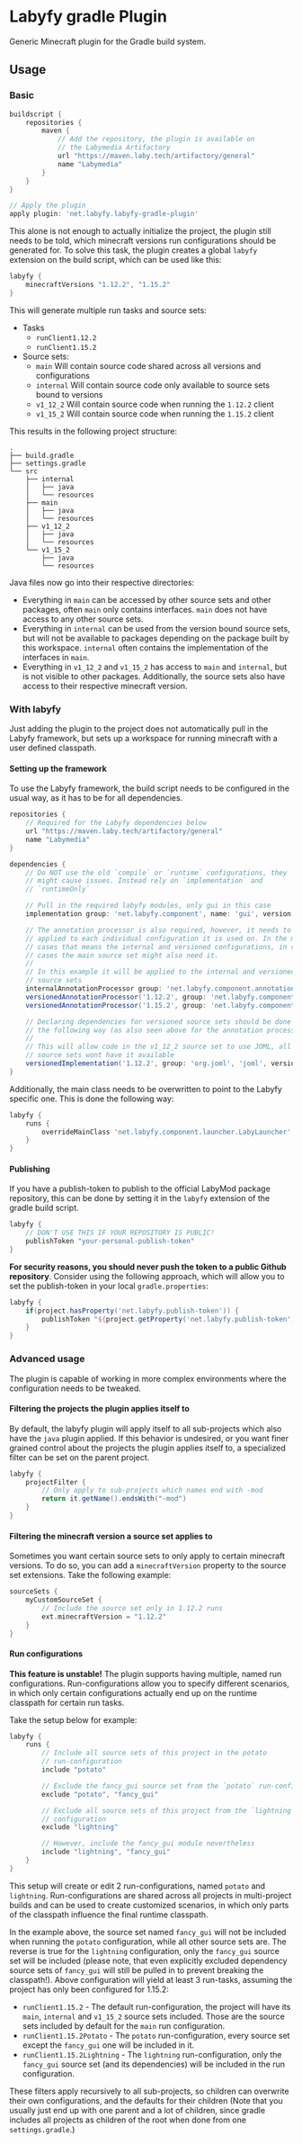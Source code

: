 # Labyfy gradle Plugin
Generic Minecraft plugin for the Gradle build system.

## Usage
### Basic
```groovy
buildscript {
    repositories {
        maven {
            // Add the repository, the plugin is available on
            // the Labymedia Artifactory
            url "https://maven.laby.tech/artifactory/general"
            name "Labymedia"
        } 
    }
}

// Apply the plugin
apply plugin: 'net.labyfy.labyfy-gradle-plugin'
```
This alone is not enough to actually initialize the project, the plugin still needs to be told,
which minecraft versions run configurations should be generated for. To solve this task, the
plugin creates a global `labyfy` extension on the build script, which can be used like this:
```groovy
labyfy {
    minecraftVersions "1.12.2", "1.15.2"
}
```

This will generate multiple run tasks and source sets:
- Tasks
  - `runClient1.12.2`
  - `runClient1.15.2`
- Source sets:
  - `main` Will contain source code shared across all versions and configurations
  - `internal` Will contain source code only available to source sets bound to versions
  - `v1_12_2` Will contain source code when running the `1.12.2` client
  - `v1_15_2` Will contain source code when running the `1.15.2` client
  
This results in the following project structure:
```
.
├── build.gradle
├── settings.gradle
└── src
    ├── internal
    │   ├── java
    │   └── resources
    ├── main
    │   ├── java
    │   └── resources
    ├── v1_12_2
    │   ├── java
    │   └── resources
    └── v1_15_2
        ├── java
        └── resources
```
Java files now go into their respective directories:
- Everything in `main` can be accessed by other source sets and other packages, often `main`
  only contains interfaces. `main` does not have access to any other source sets.
- Everything in `internal` can be used from the version bound source sets, but will not be
  available to packages depending on the package built by this workspace. `internal` often
  contains the implementation of the interfaces in `main`.
- Everything in `v1_12_2` and `v1_15_2` has access to `main` and `internal`, but is not visible
  to other packages. Additionally, the source sets also have access to their respective
  minecraft version.

### With labyfy
Just adding the plugin to the project does not automatically pull in the Labyfy framework, but
sets up a workspace for running minecraft with a user defined classpath.

#### Setting up the framework
 To use the Labyfy framework, the build script needs to be configured in the usual way, as it has
to be for all dependencies.
```groovy
repositories {
    // Required for the Labyfy dependencies below
    url "https://maven.laby.tech/artifactory/general"
    name "Labymedia"
}

dependencies {
    // Do NOT use the old `compile` or `runtime` configurations, they
    // might cause issues. Instead rely on `implementation` and
    // `runtimeOnly`

    // Pull in the required labyfy modules, only gui in this case
    implementation group: 'net.labyfy.component', name: 'gui', version: '<LABYFY VERSION>'

    // The annotation processor is also required, however, it needs to be
    // applied to each individual configuration it is used on. In the most
    // cases that means the internal and versioned configurations, in rare
    // cases the main source set might also need it.
    //
    // In this example it will be applied to the internal and versioned
    // source sets
    internalAnnotationProcessor group: 'net.labyfy.component.annotation-processing', name: 'autoload', version: '<LABYFY VERSION>'
    versionedAnnotationProcessor('1.12.2', group: 'net.labyfy.component.annotation-processing', name: 'autoload', version: '<LABYFY VERSION>')
    versionedAnnotationProcessor('1.15.2', group: 'net.labyfy.component.annotation-processing', name: 'autoload', version: '<LABYFY VERSION>')

    // Declaring dependencies for versioned source sets should be done
    // the following way (as also seen above for the annotation processor)
    //
    // This will allow code in the v1_12_2 source set to use JOML, all other
    // source sets wont have it available
    versionedImplementation('1.12.2', group: 'org.joml', 'joml', version: '1.9.25')
}
```
Additionally, the main class needs to be overwritten to point to the Labyfy specific one.
This is done the following way:
```groovy
labyfy {
    runs {
        overrideMainClass 'net.labyfy.component.launcher.LabyLauncher'
    }
}
```
#### Publishing
If you have a publish-token to publish to the official LabyMod package repository, this can be
done by setting it in the `labyfy` extension of the gradle build script.
```groovy
labyfy {
    // DON'T USE THIS IF YOUR REPOSITORY IS PUBLIC!
    publishToken "your-personal-publish-token"
}
```
**For security reasons, you should never push the token to a public Github repository**.
Consider using the following approach, which will allow you to set the publish-token in your
local `gradle.properties`:
```groovy
labyfy {
    if(project.hasProperty('net.labyfy.publish-token')) {
        publishToken "${project.getProperty('net.labyfy.publish-token')}"
    }
}
```

### Advanced usage
The plugin is capable of working in more complex environments where the configuration
needs to be tweaked.

#### Filtering the projects the plugin applies itself to
By default, the labyfy plugin will apply itself to all sub-projects which also have the `java`
plugin applied. If this behavior is undesired, or you want finer grained control about the
projects the plugin applies itself to, a specialized filter can be set on the parent project.
```groovy
labyfy {
    projectFilter { 
        // Only apply to sub-projects which names end with -mod
        return it.getName().endsWith("-mod") 
    }
}
```

#### Filtering the minecraft version a source set applies to
Sometimes you want certain source sets to only apply to certain minecraft versions.
To do so, you can add a `minecraftVersion` property to the source set extensions.
Take the following example:
```groovy
sourceSets {
    myCustomSourceSet {
        // Include the source set only in 1.12.2 runs
        ext.minecraftVersion = "1.12.2"
    }
}
```

#### Run configurations
**This feature is unstable!**
The plugin supports having multiple, named run configurations. Run-configurations allow you
to specify different scenarios, in which only certain configurations actually end up on
the runtime classpath for certain run tasks.

Take the setup below for example:
```groovy
labyfy {
    runs {
        // Include all source sets of this project in the potato
        // run-configuration
        include "potato"

        // Exclude the fancy_gui source set from the `potato` run-configuration
        exclude "potato", "fancy_gui"

        // Exclude all source sets of this project from the `lightning` run-
        // configuration
        exclude "lightning"

        // However, include the fancy_gui module nevertheless
        include "lightning", "fancy_gui"
    }
}
```
This setup will create or edit 2 run-configurations, named `potato` and `lightning`.
Run-configurations are shared across all projects in multi-project builds and can be used
to create customized scenarios, in which only parts of the classpath influence the final 
runtime classpath.

In the example above, the source set named `fancy_gui` will not be included when running the
`potato` configuration, while all other source sets are. The reverse is true for the 
`lightning` configuration, only the `fancy_gui` source set will be included (please note, that
even explicitly excluded dependency source sets of `fancy_gui` will still be pulled in to 
prevent breaking the classpath!). Above configuration will yield at least 3 run-tasks,
assuming the project has only been configured for 1.15.2:
- `runClient1.15.2` - The default run-configuration, the project will have its `main`, 
  `internal` and `v1_15_2` source sets included. Those are the source sets included by default
  for the `main` run configuration.
- `runClient1.15.2Potato` - The `potato` run-configuration, every source set except the 
  `fancy_gui` one will be included in it.
- `runClient1.15.2Lightning` - The `lightning` run-configuration, only the `fancy_gui` source 
   set (and its dependencies) will be included in the run configuration.
 
These filters apply recursively to all sub-projects, so children can overwrite their own
configurations, and the defaults for their children (Note that you usually just end up with
one parent and a lot of children, since gradle includes all projects as children of the root
when done from one `settings.gradle`.)